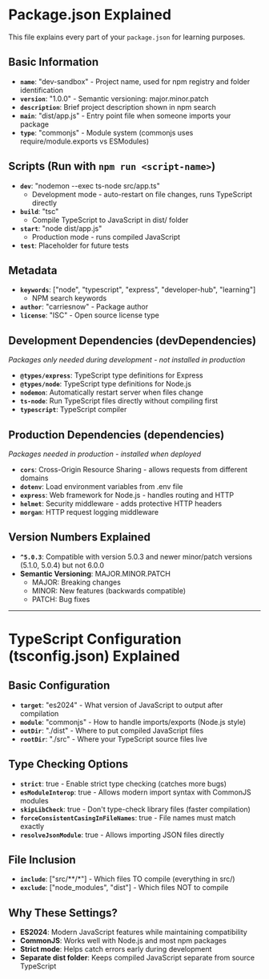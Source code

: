 # Package.json Explained

This file explains every part of your `package.json` for learning purposes.

## Basic Information
- **`name`**: "dev-sandbox" - Project name, used for npm registry and folder identification
- **`version`**: "1.0.0" - Semantic versioning: major.minor.patch
- **`description`**: Brief project description shown in npm search
- **`main`**: "dist/app.js" - Entry point file when someone imports your package
- **`type`**: "commonjs" - Module system (commonjs uses require/module.exports vs ESModules)

## Scripts (Run with `npm run <script-name>`)
- **`dev`**: "nodemon --exec ts-node src/app.ts"
  - Development mode - auto-restart on file changes, runs TypeScript directly
- **`build`**: "tsc" 
  - Compile TypeScript to JavaScript in dist/ folder
- **`start`**: "node dist/app.js"
  - Production mode - runs compiled JavaScript
- **`test`**: Placeholder for future tests

## Metadata
- **`keywords`**: ["node", "typescript", "express", "developer-hub", "learning"]
  - NPM search keywords
- **`author`**: "carriesnow" - Package author
- **`license`**: "ISC" - Open source license type

## Development Dependencies (devDependencies)
*Packages only needed during development - not installed in production*

- **`@types/express`**: TypeScript type definitions for Express
- **`@types/node`**: TypeScript type definitions for Node.js
- **`nodemon`**: Automatically restart server when files change
- **`ts-node`**: Run TypeScript files directly without compiling first
- **`typescript`**: TypeScript compiler

## Production Dependencies (dependencies)
*Packages needed in production - installed when deployed*

- **`cors`**: Cross-Origin Resource Sharing - allows requests from different domains
- **`dotenv`**: Load environment variables from .env file
- **`express`**: Web framework for Node.js - handles routing and HTTP
- **`helmet`**: Security middleware - adds protective HTTP headers
- **`morgan`**: HTTP request logging middleware

## Version Numbers Explained
- **`^5.0.3`**: Compatible with version 5.0.3 and newer minor/patch versions (5.1.0, 5.0.4) but not 6.0.0
- **Semantic Versioning**: MAJOR.MINOR.PATCH
  - MAJOR: Breaking changes
  - MINOR: New features (backwards compatible)
  - PATCH: Bug fixes

---

# TypeScript Configuration (tsconfig.json) Explained

## Basic Configuration
- **`target`**: "es2024" - What version of JavaScript to output after compilation
- **`module`**: "commonjs" - How to handle imports/exports (Node.js style)
- **`outDir`**: "./dist" - Where to put compiled JavaScript files
- **`rootDir`**: "./src" - Where your TypeScript source files live

## Type Checking Options
- **`strict`**: true - Enable strict type checking (catches more bugs)
- **`esModuleInterop`**: true - Allows modern import syntax with CommonJS modules
- **`skipLibCheck`**: true - Don't type-check library files (faster compilation)
- **`forceConsistentCasingInFileNames`**: true - File names must match exactly
- **`resolveJsonModule`**: true - Allows importing JSON files directly

## File Inclusion
- **`include`**: ["src/**/*"] - Which files TO compile (everything in src/)
- **`exclude`**: ["node_modules", "dist"] - Which files NOT to compile

## Why These Settings?
- **ES2024**: Modern JavaScript features while maintaining compatibility
- **CommonJS**: Works well with Node.js and most npm packages
- **Strict mode**: Helps catch errors early during development
- **Separate dist folder**: Keeps compiled JavaScript separate from source TypeScript
